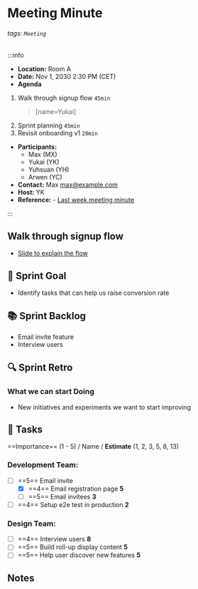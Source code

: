Meeting Minute
===

###### tags: `Meeting`

:::info
- **Location:** Room A
- **Date:** Nov 1, 2030 2:30 PM (CET)
- **Agenda**
1. Walk through signup flow `45min`
	> [name=Yukai]
2. Sprint planning `45min`
3. Revisit onboarding v1 `20min`
- **Participants:**
    - Max (MX)
    - Yukai (YK)
    - Yuhsuan (YH)
    - Arwen (YC)
- **Contact:** Max <max@example.com>
- **Host:** YK
- **Reference:** - [Last week meeting minute](/s/template-meeting-note)

:::

## Walk through signup flow 

- [Slide to explain the flow](/p/slide-example)

:dart: Sprint Goal
---
- Identify tasks that can help us raise conversion rate

:books: Sprint Backlog
---
- Email invite feature
- Interview users

:mag: Sprint Retro
---
### What we can start Doing
- New initiatives and experiments we want to start improving

:closed_book: Tasks
--
==Importance== (1 - 5) / Name / **Estimate** (1, 2, 3, 5, 8, 13)
### Development Team:
- [ ] ==5== Email invite
  - [x] ==4== Email registration page **5**
  - [ ] ==5== Email invitees **3**
- [ ] ==4== Setup e2e test in production **2**

### Design Team:
- [ ] ==4== Interview users **8**
- [ ] ==5== Build roll-up display content **5**
- [ ] ==5== Help user discover new features **5**

## Notes 
<!-- Other important details discussed during the meeting can be entered here. -->
